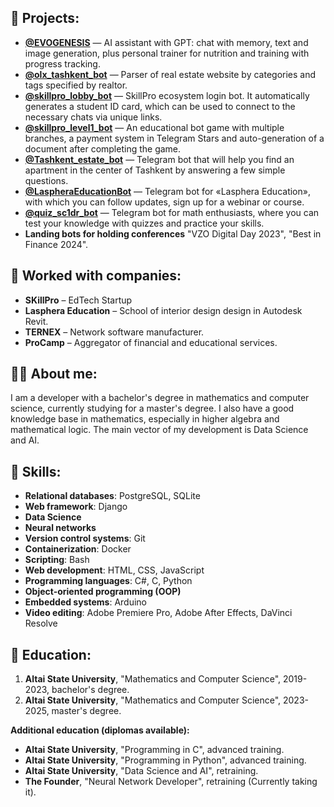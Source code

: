 ## 💼 Projects:
- **[@EVOGENESIS](https://t.me/evogenesis_bot)** — AI assistant with GPT: chat with memory, text and image generation, plus personal trainer for nutrition and training with progress tracking.
- **[@olx_tashkent_bot](https://t.me/olx_tashkent_bot)** — Parser of real estate website by categories and tags specified by realtor.
- **[@skillpro_lobby_bot](https://t.me/skillpro_lobby_bot)** — SkillPro ecosystem login bot. It automatically generates a student ID card, which can be used to connect to the necessary chats via unique links.
- **[@skillpro_level1_bot](https://t.me/skillpro_level1_bot)** — An educational bot game with multiple branches, a payment system in Telegram Stars and auto-generation of a document after completing the game.
- **[@Tashkent_estate_bot](https://t.me/Tashkent_estate_bot)** — Telegram bot that will help you find an apartment in the center of Tashkent by answering a few simple questions.
- **[@LaspheraEducationBot](https://t.me/LaspheraEducationBot)** — Telegram bot for «Lasphera Education», with which you can follow updates, sign up for a webinar or course.
- **[@quiz_sc1dr_bot](https://t.me/quiz_sc1dr_bot)** — Telegram bot for math enthusiasts, where you can test your knowledge with quizzes and practice your skills.
- **Landing bots for holding conferences** "VZO Digital Day 2023", "Best in Finance 2024".

## 🏢 Worked with companies:
- **SKillPro** – EdTech Startup
- **Lasphera Education** – School of interior design design in Autodesk Revit.
- **TERNEX** – Network software manufacturer.
- **ProCamp** – Aggregator of financial and educational services.

## 🧑‍💻 About me:
I am a developer with a bachelor's degree in mathematics and computer science, currently studying for a master's degree. I also have a good knowledge base in mathematics, especially in higher algebra and mathematical logic. The main vector of my development is Data Science and AI.

## 🔧 Skills:
- **Relational databases**: PostgreSQL, SQLite
- **Web framework**: Django
- **Data Science**
- **Neural networks**
- **Version control systems**: Git
- **Containerization**: Docker
- **Scripting**: Bash
- **Web development**: HTML, CSS, JavaScript
- **Programming languages**: C#, C, Python
- **Object-oriented programming (OOP)**
- **Embedded systems**: Arduino
- **Video editing**: Adobe Premiere Pro, Adobe After Effects, DaVinci Resolve

## 📖 Education:
1. **Altai State University**, "Mathematics and Computer Science", 2019-2023, bachelor's degree.
2. **Altai State University**, "Mathematics and Computer Science", 2023-2025, master's degree.

**Additional education (diplomas available):**
- **Altai State University**, "Programming in C", advanced training.
- **Altai State University**, "Programming in Python", advanced training.
- **Altai State University**, "Data Science and AI", retraining.
- **The Founder**, "Neural Network Developer", retraining (Currently taking it).
